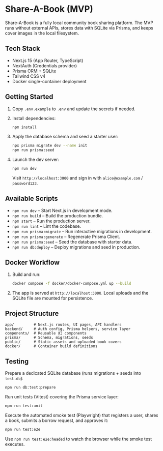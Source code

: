 # Share-A-Book (MVP)

Share-A-Book is a fully local community book sharing platform. The MVP runs without external APIs, stores data with SQLite via Prisma, and keeps cover images in the local filesystem.

## Tech Stack

- Next.js 15 (App Router, TypeScript)
- NextAuth (Credentials provider)
- Prisma ORM + SQLite
- Tailwind CSS v4
- Docker single-container deployment

## Getting Started

1. Copy `.env.example` to `.env` and update the secrets if needed.
2. Install dependencies:

   ```bash
   npm install
   ```

3. Apply the database schema and seed a starter user:

   ```bash
   npx prisma migrate dev --name init
   npm run prisma:seed
   ```

4. Launch the dev server:

   ```bash
   npm run dev
   ```

   Visit `http://localhost:3000` and sign in with `alice@example.com` / `password123`.

## Available Scripts

- `npm run dev` – Start Next.js in development mode.
- `npm run build` – Build the production bundle.
- `npm start` – Run the production server.
- `npm run lint` – Lint the codebase.
- `npm run prisma:migrate` – Run interactive migrations in development.
- `npm run prisma:generate` – Regenerate Prisma Client.
- `npm run prisma:seed` – Seed the database with starter data.
- `npm run db:deploy` – Deploy migrations and seed in production.

## Docker Workflow

1. Build and run:

   ```bash
   docker compose -f docker/docker-compose.yml up --build
   ```

2. The app is served at `http://localhost:3000`. Local uploads and the SQLite file are mounted for persistence.

## Project Structure

```
app/         # Next.js routes, UI pages, API handlers
backend/     # Auth config, Prisma helpers, service layer
components/  # Reusable UI components
prisma/      # Schema, migrations, seeds
public/      # Static assets and uploaded book covers
docker/      # Container build definitions
```

## Testing

Prepare a dedicated SQLite database (runs migrations + seeds into `test.db`):

```bash
npm run db:test:prepare
```

Run unit tests (Vitest) covering the Prisma service layer:

```bash
npm run test:unit
```

Execute the automated smoke test (Playwright) that registers a user, shares a book, submits a borrow request, and approves it:

```bash
npm run test:e2e
```

Use `npm run test:e2e:headed` to watch the browser while the smoke test executes.
